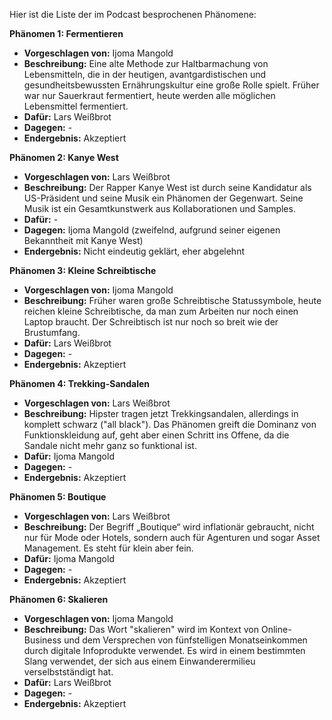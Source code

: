 Hier ist die Liste der im Podcast besprochenen Phänomene:

**Phänomen 1: Fermentieren**
* **Vorgeschlagen von:** Ijoma Mangold
* **Beschreibung:** Eine alte Methode zur Haltbarmachung von Lebensmitteln, die in der heutigen, avantgardistischen und gesundheitsbewussten Ernährungskultur eine große Rolle spielt.  Früher war nur Sauerkraut fermentiert, heute werden alle möglichen Lebensmittel fermentiert.
* **Dafür:** Lars Weißbrot
* **Dagegen:** -
* **Endergebnis:** Akzeptiert

**Phänomen 2: Kanye West**
* **Vorgeschlagen von:** Lars Weißbrot
* **Beschreibung:** Der Rapper Kanye West ist durch seine Kandidatur als US-Präsident und seine Musik ein Phänomen der Gegenwart. Seine Musik ist ein Gesamtkunstwerk aus Kollaborationen und Samples.
* **Dafür:** -
* **Dagegen:** Ijoma Mangold (zweifelnd, aufgrund seiner eigenen Bekanntheit mit Kanye West)
* **Endergebnis:** Nicht eindeutig geklärt, eher abgelehnt

**Phänomen 3: Kleine Schreibtische**
* **Vorgeschlagen von:** Ijoma Mangold
* **Beschreibung:** Früher waren große Schreibtische Statussymbole, heute reichen kleine Schreibtische, da man zum Arbeiten nur noch einen Laptop braucht. Der Schreibtisch ist nur noch so breit wie der Brustumfang.
* **Dafür:** Lars Weißbrot
* **Dagegen:** -
* **Endergebnis:** Akzeptiert

**Phänomen 4: Trekking-Sandalen**
* **Vorgeschlagen von:** Lars Weißbrot
* **Beschreibung:**  Hipster tragen jetzt Trekkingsandalen, allerdings in komplett schwarz ("all black").  Das Phänomen greift die Dominanz von Funktionskleidung auf, geht aber einen Schritt ins Offene, da die Sandale nicht mehr ganz so funktional ist.
* **Dafür:** Ijoma Mangold
* **Dagegen:** -
* **Endergebnis:** Akzeptiert

**Phänomen 5: Boutique**
* **Vorgeschlagen von:** Lars Weißbrot
* **Beschreibung:** Der Begriff „Boutique“ wird inflationär gebraucht, nicht nur für Mode oder Hotels, sondern auch für Agenturen und sogar Asset Management. Es steht für klein aber fein.
* **Dafür:** Ijoma Mangold
* **Dagegen:** -
* **Endergebnis:** Akzeptiert

**Phänomen 6: Skalieren**
* **Vorgeschlagen von:** Ijoma Mangold
* **Beschreibung:**  Das Wort "skalieren" wird im Kontext von Online-Business und dem Versprechen von fünfstelligen Monatseinkommen durch digitale Infoprodukte verwendet. Es wird in einem bestimmten Slang verwendet, der sich aus einem  Einwanderermilieu verselbstständigt hat.
* **Dafür:** Lars Weißbrot
* **Dagegen:** -
* **Endergebnis:** Akzeptiert
